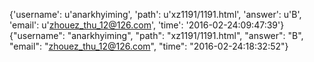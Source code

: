 {'username': u'anarkhyiming', 'path': u'xz1191/1191.html', 'answer': u'B', 'email': u'zhouez_thu_12@126.com', 'time': '2016-02-24:09:47:39'}
{"username": "anarkhyiming", "path": "xz1191/1191.html", "answer": "B", "email": "zhouez_thu_12@126.com", "time": "2016-02-24:18:32:52"}